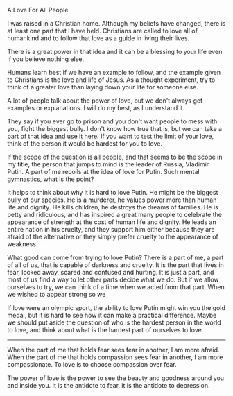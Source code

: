 A Love For All People

I was raised in a Christian home. Although my beliefs have changed, there is at least one part that I have held. Christians are called to love all of humankind and to follow that love as a guide in living their lives.

There is a great power in that idea and it can be a blessing to your life even if you believe nothing else.

Humans learn best if we have an example to follow, and the example given to Christians is the love and life of Jesus. As a thought experiment, try to think of a greater love than laying down your life for someone else.

A lot of people talk about the power of love, but we don't always get examples or explanations. I will do my best, as I understand it.

They say if you ever go to prison and you don't want people to mess with you, fight the biggest bully. I don't know how true that is, but we can take a part of that idea and use it here. If you want to test the limit of your love, think of the person it would be hardest for you to love. 

If the scope of the question is all people, and that seems to be the scope in my title, the person that jumps to mind is the leader of Russia, Vladimir Putin. A part of me recoils at the idea of love for Putin. Such mental gymnastics, what is the point?

It helps to think about why it is hard to love Putin. He might be the biggest bully of our species. He is a murderer, he values power more than human life and dignity. He kills children, he destroys the dreams of families. He is petty and ridiculous, and has inspired a great many people to celebrate the appearance of strength at the cost of human life and dignity. He leads an entire nation in his cruelty, and they support him either because they are afraid of the alternative or they simply prefer cruelty to the appearance of weakness.

What good can come from trying to love Putin? There is a part of me, a part of all of us, that is capable of darkness and cruelty. It is the part that lives in fear, locked away, scared and confused and hurting. It is just a part, and most of us find a way to let other parts decide what we do. But if we allow ourselves to try, we can think of a time when we acted from that part. When we wished to appear strong so we 

If love were an olympic sport, the ability to love Putin might win you the gold medal, but it is hard to see how it can make a practical difference. Maybe we should put aside the question of who is the hardest person in the world to love, and think about what is the hardest part of ourselves to love.

---

When the part of me that holds fear sees fear in another, I am more afraid. When the part of me that holds compassion sees fear in another, I am more compassionate. To love is to choose compassion over fear. 

The power of love is the power to see the beauty and goodness around you and inside you. It is the antidote to fear, it is the antidote to depression.

